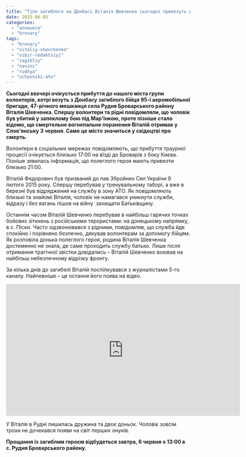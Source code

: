 ```yaml
---
title: "Тіло загиблого на Донбасі Віталія Шевченка сьогодні привезуть до Броварів"
date: 2015-06-05
categories: 
  - "announce"
  - "brovary"
tags: 
  - "brovary"
  - "vitaliy-shevchenko"
  - "vibir-redaktsiyi"
  - "zagibliy"
  - "novini"
  - "rudnya"
  - "uchasniki-ato"
---
```


**Сьогодні ввечері очікується прибуття до нашого міста групи волонтерів, котрі везуть з Донбасу загиблого бійця 95-ї аеромобільної бригади, 47-річного мешканця села Рудня Броварського району Віталія Шевченка. Спершу волонтери та рідні повідомляли, що чоловік був убитий у запеклому бою під Мар'їнкою, проте пізніше стало відомо, що смертельне вогнепальне поранення Віталій отримав у Слов'янську 3 червня. Саме це місто значиться у свідоцтві про смерть.**

Волонтери в соціальних мережах повідомляють, що прибуття траурної процесії очікується близько 17:00 на вїзді до Броварів з боку Києва. Пізніше зявилась інформація, що полеглого героя мають привезти близько 21:00.

Віталій Федорович був призваний до лав Збройних Сил України 9 лютого 2015 року. Спершу перебував у тренувальному таборі, а вже в березні був відряджений на службу в зону АТО. Як повідомляють близькі та знайомі Віталія, чоловік не намагався уникнути служби, відразу і без вагань пішов на війну  захищати Батьківщину.

Останнім часом Віталій Шевченко перебував в найбільш гарячих точках бойових зіткнень з російськими терористами: на донецькому напрямку, в с. Піски. Часто зідзвонювався з рідними, повідомляв, що служба йде спокійно і порівняно безпечно, дякував волонтерам за допомогу бійцям. Як розповіла донька полеглого героя, родина Віталія Шевченка достеменно не знала, де саме проходить службу батько. Лише після отримання трагічної звістки довідались – Віталій Шевченко воював на найбільш небезпечному відрізку фронту.

За кілька днів до загибелі Віталій поспілкувався з журналістами 5-го каналу. Найпевніше – це остання його поява на відео.

<iframe src="https://www.youtube.com/embed/PYvLy9PgStw" width="640" height="360" frameborder="0" allowfullscreen="allowfullscreen"></iframe>

У Віталія в Рудні лишилась дружина та двоє доньок. Чоловік зовсім трохи не дочекався появи на світ перших онуків.

**Прощання із загиблим героєм відбудеться завтра, 6 червня о 13:00 в с. Рудня Броварського району.**
